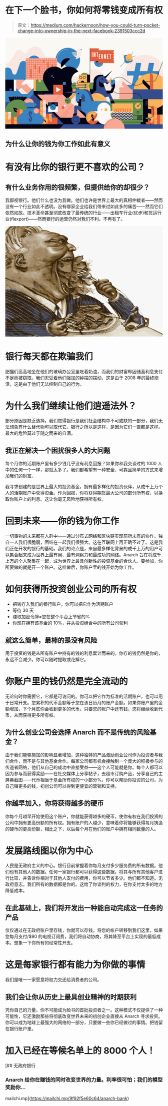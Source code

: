 # 在下一个脸书，你如何将零钱变成所有权

> 原文：<https://medium.com/hackernoon/how-you-could-turn-pocket-change-into-ownership-in-the-next-facebook-2391503ccc2d>

![](img/85ea4de1ae1f8adfff5a14bd8a97cd1d.png)

## 为什么让你的钱为你工作如此有意义

# 有没有比你的银行更不喜欢的公司？

## 有什么业务你用的很频繁，但提供给你的却很少？

我鄙视银行。他们什么也没为我做。他们也许是世界上最大的真相仲裁者——然而没有一个行业如此不透明。没有哪家企业给我们带来过如此多的痛苦——然而它们依然如故。技术革命甚至彻底改变了最传统的行业——出租车行业(优步)和货运行业(flexport)——然而银行的运营仍然对我们不利。不再有了。

![](img/ee76189f51ba7e2e745dec1b235e2305.png)

# 银行每天都在欺骗我们

肥猫们高高地坐在他们的玻璃办公室里吃着奶油，而我们的财富却因储蓄利息支付不足而被窃取。我们忍受着他们强加的钟摆的摆动，这是由于 2008 年的最终崩溃，这是由于他们无法控制自己的行为。

# 为什么我们继续让他们逍遥法外？

部分原因是缺乏选择。我们觉得银行是我们社会结构中不可或缺的一部分，我们无法想象有什么替代物可以取代它。银行之所以是这样，是因为它们一直都是这样。最大的危险莫过于随之而来的自满。

## 我正在解决一个困扰很多人的大问题

每个月你的活期账户里有多少钱几乎没有利息回报？如果你和我交谈过的 1000 人中的任何一个一样，那就太多了。我们都希望有一种安全、可靠且简单的方式来增加我们的财富。

我寻求创建的是世界上最大的投资基金，拥有最多样化的投资伙伴，从成千上万个人的活期账户中获得资金。作为回报，你将获得期货最大公司的部分所有权，以换取你账户上的利息。这让你毫无风险地获得所有权。

# 回到未来——你的钱为你工作

一切事物的未来都在人群中——通过分布式网络和区块链实现前所未有的协作。独自一人我们很脆弱，团结在一起我们很强大。这在互联网上再正确不过了。这是我们正在开发的银行的基础。我们的论点是，来自最多样化背景的成千上万的用户可以集合起来成为世界上最有用、最有洞察力和最成功的网络。Anarch 旨在将成千上万的个人聚集在一起，成为世界上最具创新性的投资基金的合伙人。要参加，你所要做的就是开一个账户。这样做后，你账户里的钱开始为你工作。

# 如何获得所投资创业公司的所有权

*   把钱存入我们的银行账户，你可以把它作为活期账户
*   等待 30 天
*   赚取加密令牌=您在整个平台上节省的%
*   你现在拥有该基金的 10%，并从投资组合中的所有公司获利

## 就这么简单，最棒的是没有风险

用于投资的钱是从所有账户中持有的钱的利息累计而来的。你存的钱仍然是你的，永远不会减少。你可以随时提取或花掉它。

# 你账户里的钱仍然是完全流动的

无论何时你需要它，它都是可访问的。你可以把它作为标准的活期账户，也可以用于日常开支。您累积的代币金额等于您在该日历月的账户金额。如果你账户里的金额增加，下个月底你会收到更多的代币。只要您的帐户中还有钱，您将继续收到代币，从而获得更多所有权。

## 为什么创业公司会选择 Anarch 而不是传统的风险基金？

由于我们能够施加的影响显著增加，这种独特的产品激励创业公司作为投资者与我们合作，而不是与其他基金合作。每家公司都有机会接触到一个庞大的积极参与的传道者网络，他们从自己的成功中直接受益——这个人可能就是你。每个人都可以因为参与而获得奖励——在社交媒体上分享帖子，去超市订购产品，分享自己的主屏幕截图——代币相当于基金所有权的一小部分%。你可以帮助你投资的公司，为自己赚更多的钱，初创公司可以得到更便宜的营销和支持。

## 你越早加入，你将获得越多的硬币

你每个月越早开始使用这个账户，你就能获得越多的硬币，使你有权在我们投资的公司中拥有更高份额的所有权。拥有账户的人越少，意味着你将能够获得每月铸造的硬币的更高份额，相比之下，以后每个月在他们的账户中拥有相同数量的人。

# 发展路线图以你为中心

人民是无政府主义的中心。银行目前掌握着你每月支付多少服务费的所有数据。他们也有其他人的数据。任何一家银行都可以获得这些数据，将其与所有其他客户进行比较，并告诉你相对于其他人支付的费用，你可以节省多少。他们都不知道。无政府意志。我们所有的数据都是你的。这给了你谈判的权力，在你支付太多的地方降低成本。

## 在此基础上，我们将开发出一种能自动完成这一任务的产品

仅仅通过在无政府账户里存钱，你就可以存钱。将您的帐户转移到我们这里，如果您每月支付/$90 的电视订阅费，我们将自动协商，将其降至平台上实现的最低成本。想象一下你所有的经常性开支。

# 这是每家银行都有能力为你做的事情

我们是唯一一家愿意将权力交还给消费者的公司。

## 我们会让你从历史上最具创业精神的时期获利

凭你自己的力量，你不可能成为脸书的首批投资者之一。这种模式不仅提供了一种可能性，它还激励那些将彻底改变世界未来的初创企业直接从 Anarch 寻求投资。你可以成为地球上最强大的网络的一部分，只要做一些你已经做过的事情。把钱留在银行账户里。

# 加入已经在等候名单上的 8000 个人！

[](https://mailchi.mp/9f92f5e60c64/anarch-bank) [## 无政府银行

### Anarch 给你在赚钱的同时改变世界的力量。利率很可怕；我们的模型奖励你…

mailchi.mp](https://mailchi.mp/9f92f5e60c64/anarch-bank)